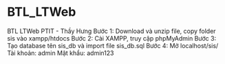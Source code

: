 # BTL_LTWeb
BTL LTWeb PTIT - Thầy Hưng
Bước 1: Download và unzip file, copy folder sis vào xampp/htdocs
Bước 2: Cài XAMPP, truy cập phpMyAdmin
Bước 3: Tạo database tên sis_db và import file sis_db.sql
Bước 4: Mở localhost/sis/
Tài khoản: admin
Mật khẩu: admin123
